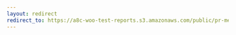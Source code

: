 ```yaml
---
layout: redirect
redirect_to: https://a8c-woo-test-reports.s3.amazonaws.com/public/pr-merge/45482/api/index.html
---
```

